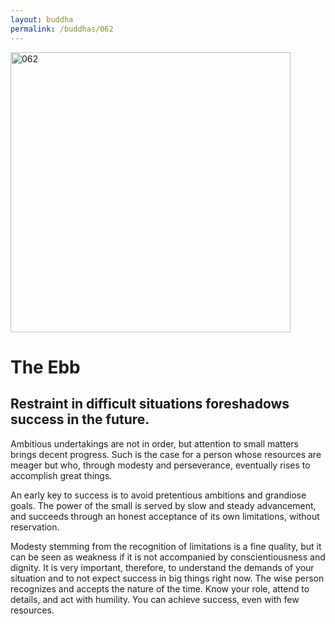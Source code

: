 ```yaml
---
layout: buddha
permalink: /buddhas/062
---
```


<div class="uk-text-center">
<img src="{{"/assets/img/buddhas/buddha-062.jpg" | relative_url}}" alt="062"  width="448" height="448"></div>

# The Ebb

## Restraint in difficult situations foreshadows success in the future.



Ambitious undertakings are not in order, but attention to small matters brings decent progress. Such is the case for a person whose resources are meager but who, through modesty and perseverance, eventually rises to accomplish great things.

An early key to success is to avoid pretentious ambitions and grandiose goals. The power of the small is served by slow and steady advancement, and succeeds through an honest acceptance of its own limitations, without reservation.

Modesty stemming from the recognition of limitations is a fine quality, but it can be seen as weakness if it is not accompanied by conscientiousness and dignity. It is very important, therefore, to understand the demands of your situation and to not expect success in big things right now. The wise person recognizes and accepts the nature of the time. Know your role, attend to details, and act with humility. You can achieve success, even with few resources.

